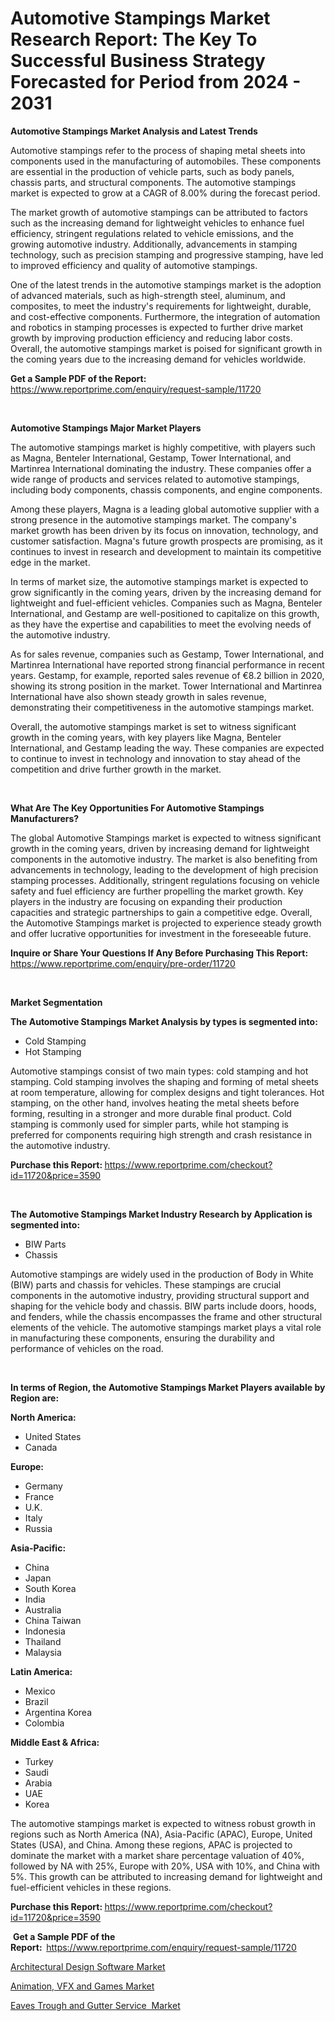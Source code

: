 <p><h1>Automotive Stampings Market Research Report: The Key To Successful Business Strategy Forecasted for Period from 2024 - 2031</h1></p><p><strong>Automotive Stampings Market Analysis and Latest Trends</strong></p>
<p><p>Automotive stampings refer to the process of shaping metal sheets into components used in the manufacturing of automobiles. These components are essential in the production of vehicle parts, such as body panels, chassis parts, and structural components. The automotive stampings market is expected to grow at a CAGR of 8.00% during the forecast period.</p><p>The market growth of automotive stampings can be attributed to factors such as the increasing demand for lightweight vehicles to enhance fuel efficiency, stringent regulations related to vehicle emissions, and the growing automotive industry. Additionally, advancements in stamping technology, such as precision stamping and progressive stamping, have led to improved efficiency and quality of automotive stampings.</p><p>One of the latest trends in the automotive stampings market is the adoption of advanced materials, such as high-strength steel, aluminum, and composites, to meet the industry's requirements for lightweight, durable, and cost-effective components. Furthermore, the integration of automation and robotics in stamping processes is expected to further drive market growth by improving production efficiency and reducing labor costs. Overall, the automotive stampings market is poised for significant growth in the coming years due to the increasing demand for vehicles worldwide.</p></p>
<p><strong>Get a Sample PDF of the Report:&nbsp;</strong> <a href="https://www.reportprime.com/enquiry/request-sample/11720">https://www.reportprime.com/enquiry/request-sample/11720</a></p>
<p>&nbsp;</p>
<p><strong>Automotive Stampings Major Market Players</strong></p>
<p><p>The automotive stampings market is highly competitive, with players such as Magna, Benteler International, Gestamp, Tower International, and Martinrea International dominating the industry. These companies offer a wide range of products and services related to automotive stampings, including body components, chassis components, and engine components.</p><p>Among these players, Magna is a leading global automotive supplier with a strong presence in the automotive stampings market. The company's market growth has been driven by its focus on innovation, technology, and customer satisfaction. Magna's future growth prospects are promising, as it continues to invest in research and development to maintain its competitive edge in the market.</p><p>In terms of market size, the automotive stampings market is expected to grow significantly in the coming years, driven by the increasing demand for lightweight and fuel-efficient vehicles. Companies such as Magna, Benteler International, and Gestamp are well-positioned to capitalize on this growth, as they have the expertise and capabilities to meet the evolving needs of the automotive industry.</p><p>As for sales revenue, companies such as Gestamp, Tower International, and Martinrea International have reported strong financial performance in recent years. Gestamp, for example, reported sales revenue of €8.2 billion in 2020, showing its strong position in the market. Tower International and Martinrea International have also shown steady growth in sales revenue, demonstrating their competitiveness in the automotive stampings market.</p><p>Overall, the automotive stampings market is set to witness significant growth in the coming years, with key players like Magna, Benteler International, and Gestamp leading the way. These companies are expected to continue to invest in technology and innovation to stay ahead of the competition and drive further growth in the market.</p></p>
<p>&nbsp;</p>
<p><strong>What Are The Key Opportunities For Automotive Stampings Manufacturers?</strong></p>
<p><p>The global Automotive Stampings market is expected to witness significant growth in the coming years, driven by increasing demand for lightweight components in the automotive industry. The market is also benefiting from advancements in technology, leading to the development of high precision stamping processes. Additionally, stringent regulations focusing on vehicle safety and fuel efficiency are further propelling the market growth. Key players in the industry are focusing on expanding their production capacities and strategic partnerships to gain a competitive edge. Overall, the Automotive Stampings market is projected to experience steady growth and offer lucrative opportunities for investment in the foreseeable future.</p></p>
<p><strong>Inquire or Share Your Questions If Any Before Purchasing This Report:</strong> <a href="https://www.reportprime.com/enquiry/pre-order/11720">https://www.reportprime.com/enquiry/pre-order/11720</a></p>
<p>&nbsp;</p>
<p><strong>Market Segmentation</strong></p>
<p><strong>The Automotive Stampings Market Analysis by types is segmented into:</strong></p>
<p><ul><li>Cold Stamping</li><li>Hot Stamping</li></ul></p>
<p><p>Automotive stampings consist of two main types: cold stamping and hot stamping. Cold stamping involves the shaping and forming of metal sheets at room temperature, allowing for complex designs and tight tolerances. Hot stamping, on the other hand, involves heating the metal sheets before forming, resulting in a stronger and more durable final product. Cold stamping is commonly used for simpler parts, while hot stamping is preferred for components requiring high strength and crash resistance in the automotive industry.</p></p>
<p><strong>Purchase this Report:&nbsp;</strong><a href="https://www.reportprime.com/checkout?id=11720&price=3590">https://www.reportprime.com/checkout?id=11720&price=3590</a></p>
<p>&nbsp;</p>
<p><strong>The Automotive Stampings Market Industry Research by Application is segmented into:</strong></p>
<p><ul><li>BIW Parts</li><li>Chassis</li></ul></p>
<p><p>Automotive stampings are widely used in the production of Body in White (BIW) parts and chassis for vehicles. These stampings are crucial components in the automotive industry, providing structural support and shaping for the vehicle body and chassis. BIW parts include doors, hoods, and fenders, while the chassis encompasses the frame and other structural elements of the vehicle. The automotive stampings market plays a vital role in manufacturing these components, ensuring the durability and performance of vehicles on the road.</p></p>
<p>&nbsp;</p>
<p><strong>In terms of Region, the Automotive Stampings Market Players available by Region are:</strong></p>
<p>
    <p> <strong> North America: </strong>
        <ul>
            <li>United States</li>
            <li>Canada</li>
        </ul>
        </p> 
    <p> <strong> Europe: </strong>
        <ul>
            <li>Germany</li>
            <li>France</li>
            <li>U.K.</li>
            <li>Italy</li>
            <li>Russia</li>
        </ul>
        </p> 
    <p> <strong> Asia-Pacific: </strong>
        <ul>
            <li>China</li>
            <li>Japan</li>
            <li>South Korea</li>
            <li>India</li>
            <li>Australia</li>
            <li>China Taiwan</li>
            <li>Indonesia</li>
            <li>Thailand</li>
            <li>Malaysia</li>
        </ul>
        </p> 
    <p> <strong> Latin America: </strong>
        <ul>
            <li>Mexico</li>
            <li>Brazil</li>
            <li>Argentina Korea</li>
            <li>Colombia</li>
        </ul>
        </p> 
    <p> <strong> Middle East & Africa: </strong>
        <ul>
            <li>Turkey</li>
            <li>Saudi</li>
            <li>Arabia</li>
            <li>UAE</li>
            <li>Korea</li>
        </ul>
    </p>
    </p>
<p><p>The automotive stampings market is expected to witness robust growth in regions such as North America (NA), Asia-Pacific (APAC), Europe, United States (USA), and China. Among these regions, APAC is projected to dominate the market with a market share percentage valuation of 40%, followed by NA with 25%, Europe with 20%, USA with 10%, and China with 5%. This growth can be attributed to increasing demand for lightweight and fuel-efficient vehicles in these regions.</p></p>
<p><strong>Purchase this Report: </strong><a href="https://www.reportprime.com/checkout?id=11720&price=3590">https://www.reportprime.com/checkout?id=11720&price=3590</a></p>
<p>&nbsp;<strong>Get a Sample PDF of the Report:&nbsp;&nbsp;</strong><a href="https://www.reportprime.com/enquiry/request-sample/11720">https://www.reportprime.com/enquiry/request-sample/11720</a></p>
<p><strong></strong></p>
<p><p><a href="https://view.publitas.com/reportprime-1/architectural-design-software-market-size-share-trends-analysis-report-by-application-regional-outlook-competitive-strategies-and-segment-forecasts-2023-2030/">Architectural Design Software Market</a></p><p><a href="https://view.publitas.com/reportprime-1/animation-vfx-and-games-market-challenges-opportunities-and-growth-drivers-and-major-market-players-forecasted-for-period-from-2023-2030/">Animation, VFX and Games Market</a></p><p><a href="https://view.publitas.com/reportprime-1/eaves-trough-and-gutter-service-market-research-report-unlocks-analysis-on-the-market-financial-status-market-size-and-market-revenue-upto-2030/">Eaves Trough and Gutter Service  Market</a></p></p>